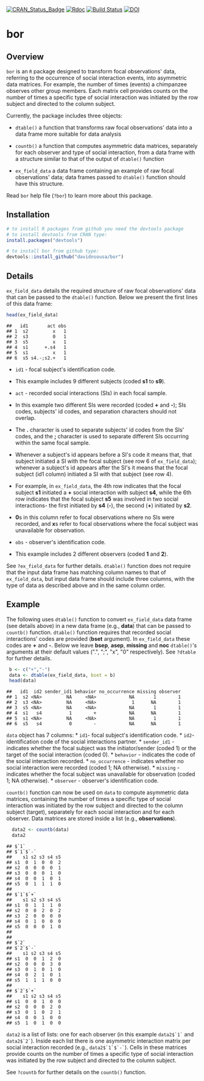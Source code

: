 [![CRAN\_Status\_Badge](http://www.r-pkg.org/badges/version/bor)](https://cran.r-project.org/package=bor) [![Rdoc](http://www.rdocumentation.org/badges/version/bor)](http://www.rdocumentation.org/packages/bor) [![Build Status](https://travis-ci.org/davidnsousa/bor.svg?branch=master)](https://travis-ci.org/davidnsousa/bor) [![DOI](https://zenodo.org/badge/DOI/10.5281/zenodo.1317543.svg)](https://doi.org/10.5281/zenodo.1317543)

bor
===

Overview
--------

`bor` is an `R` package designed to transform focal observations' data, referring to the occurrence of social interaction events, into asymmetric data matrices. For example, the number of times (events) a chimpanzee observes other group members. Each matrix cell provides counts on the number of times a specific type of social interaction was initiated by the row subject and directed to the column subject.

Currently, the package includes three objects:

-   `dtable()` a function that transforms raw focal observations' data into a data frame more suitable for data analysis

-   `countb()` a function that computes asymmetric data matrices, separately for each observer and type of social interaction, from a data frame with a structure similar to that of the output of `dtable()` function

-   `ex_field_data` a data frame containing an example of raw focal observations' data; data frames passed to `dtable()` function should have this structure.

Read `bor` help file (`?bor`) to learn more about this package.

Installation
------------

``` r
# to install R packages from github you need the devtools package
# to install devtools from CRAN type:
install.packages("devtools")

# to install bor from github type:
devtools::install_github("davidnsousa/bor")
```

Details
-------

`ex_field_data` details the required structure of raw focal observations' data that can be passed to the `dtable()` function. Below we present the first lines of this data frame:

``` r
head(ex_field_data)
```

    ##   id1       act obs
    ## 1  s2         x   1
    ## 2  s3         0   1
    ## 3  s5         x   1
    ## 4  s1      +.s4   1
    ## 5  s1         x   1
    ## 6  s5 s4.-;s2.+   1

-   `id1` - focal subject's identification code.
-   This example includes 9 different subjects (coded **s1** to **s9**).

-   `act` - recorded social interactions (SIs) in each focal sample.
-   In this example two different SIs were recorded (coded **+** and **-**); SIs codes, subjects' id codes, and separation characters should not overlap.
-   The **.** character is used to separate subjects' id codes from the SIs' codes, and the **;** character is used to separate different SIs occurring within the same focal sample.
-   Whenever a subject's id appears before a SI's code it means that, that subject initiated a SI with the focal subject (see row 6 of `ex_field_data`); whenever a subject's id appears after the SI's it means that the focal subject (id1 column) initiated a SI with that subject (see row 4).
-   For example, in `ex_field_data`, the 4th row indicates that the focal subject **s1** initiated a **+** social interaction with subject **s4**, while the 6th row indicates that the focal subject **s5** was involved in two social interactions- the first initiated by **s4** (**-**), the second (**+**) initiated by **s2**.
-   **0**s in this column refer to focal observations where no SIs were recorded, and **x**s refer to focal observations where the focal subject was unavailable for observation.

-   `obs` - observer's identification code.
-   This example includes 2 different observers (coded **1** and **2**).

See `?ex_field_data` for further details. `dtable()` function does not require that the input data frame has matching column names to that of `ex_field_data`, but input data frame should include three columns, with the type of data as described above and in the same column order.

Example
-------

The following uses `dtable()` function to convert `ex_field_data` data frame (see details above) in a new data frame (e.g., **data**) that can be passed to `countb()` function. `dtable()` function requires that recorded social interactions' codes are provided (**bset** argument). In `ex_field_data` these codes are **+** and **-**. Below we leave **bsep**, **asep**, **missing** and **noc** `dtable()`'s arguments at their default values (".", ";", "x", "0" respectively). See `?dtable` for further details.

``` r
 b <- c("+","-")
 data <- dtable(ex_field_data, bset = b)
 head(data)
```

    ##   id1  id2 sender_id1 behavior no_occurrence missing observer
    ## 1  s2 <NA>         NA     <NA>            NA       1        1
    ## 2  s3 <NA>         NA     <NA>             1      NA        1
    ## 3  s5 <NA>         NA     <NA>            NA       1        1
    ## 4  s1   s4          1        +            NA      NA        1
    ## 5  s1 <NA>         NA     <NA>            NA       1        1
    ## 6  s5   s4          0        -            NA      NA        1

`data` object has 7 columns: \* `id1`- focal subject's identification code. \* `id2`- identification code of the social interactions partner. \* `sender_id1` - indicates whether the focal subject was the initiator/sender (coded 1) or the target of the social interaction (coded 0). \* `behavior` - indicates the code of the social interaction recorded. \* `no_occurrence` - indicates whether no social interaction were recorded (coded 1; NA otherwise). \* `missing` - indicates whether the focal subject was unavailable for observation (coded 1; NA otherwise). \* `observer` - observer's identification code.

`countb()` function can now be used on `data` to compute asymmetric data matrices, containing the number of times a specific type of social interaction was initiated by the row subject and directed to the column subject (target), separately for each social interaction and for each observer. Data matrices are stored inside a list (e.g., **observations**).

``` r
  data2 <- countb(data)
  data2
```

    ## $`1`
    ## $`1`$`-`
    ##    s1 s2 s3 s4 s5
    ## s1  0  1  0  0  2
    ## s2  0  0  0  0  1
    ## s3  0  0  0  1  0
    ## s4  0  0  1  0  1
    ## s5  0  1  1  1  0
    ## 
    ## $`1`$`+`
    ##    s1 s2 s3 s4 s5
    ## s1  0  1  1  1  0
    ## s2  0  0  2  0  2
    ## s3  2  0  0  0  0
    ## s4  0  1  0  0  0
    ## s5  0  0  0  1  0
    ## 
    ## 
    ## $`2`
    ## $`2`$`-`
    ##    s1 s2 s3 s4 s5
    ## s1  0  0  1  2  0
    ## s2  0  0  0  3  0
    ## s3  0  1  0  1  0
    ## s4  0  2  1  0  1
    ## s5  1  1  1  0  0
    ## 
    ## $`2`$`+`
    ##    s1 s2 s3 s4 s5
    ## s1  0  0  1  0  0
    ## s2  0  0  0  2  0
    ## s3  0  1  0  2  1
    ## s4  0  0  1  0  0
    ## s5  1  0  1  0  0

`data2` is a list of lists: one for each observer (in this example `` data2$`1` `` and `` data2$`2` ``). Inside each list there is one asymmetric interaction matrix per social interaction recorded (e.g., `` data2$`1`$`-` ``). Cells in these matrices provide counts on the number of times a specific type of social interaction was initiated by the row subject and directed to the column subject.

See `?countb` for further details on the `countb()` function.
